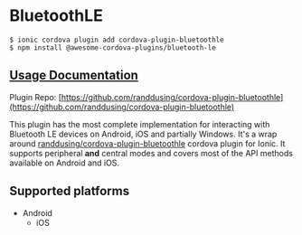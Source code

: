 # BluetoothLE

```text
$ ionic cordova plugin add cordova-plugin-bluetoothle
$ npm install @awesome-cordova-plugins/bluetooth-le
```

## [Usage Documentation](https://danielsogl.gitbook.io/awesome-cordova-plugins/plugins/bluetooth-le/)

Plugin Repo: [https://github.com/randdusing/cordova-plugin-bluetoothle](https://github.com/randdusing/cordova-plugin-bluetoothle)

This plugin has the most complete implementation for interacting with Bluetooth LE devices on Android, iOS and partially Windows. It's a wrap around [randdusing/cordova-plugin-bluetoothle](https://github.com/randdusing/cordova-plugin-bluetoothle/blob/master/readme.md) cordova plugin for Ionic. It supports peripheral **and** central modes and covers most of the API methods available on Android and iOS.

## Supported platforms

* Android
  * iOS

